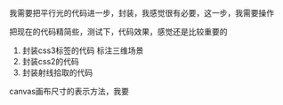 我需要把平行光的代码进一步，封装，我感觉很有必要，这一步，我需要操作


把现在的代码精简些，测试下，代码效果，感觉还是比较重要的


1. 封装css3标签的代码   标注三维场景
2. 封装css2的代码
3. 封装射线拾取的代码


canvas画布尺寸的表示方法，我要